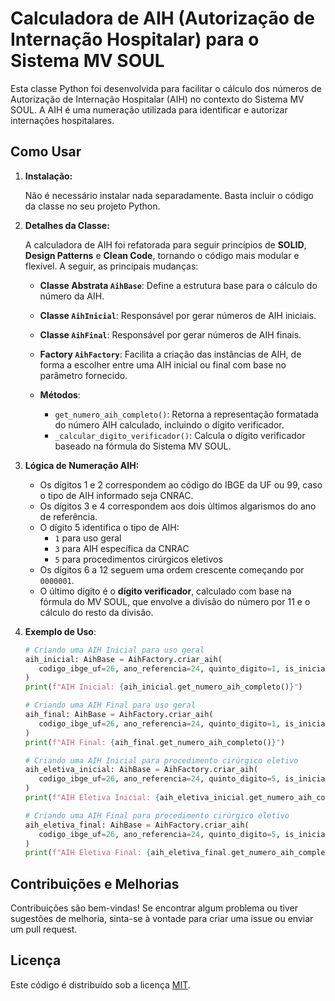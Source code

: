 # Calculadora de AIH (Autorização de Internação Hospitalar) para o Sistema MV SOUL

Esta classe Python foi desenvolvida para facilitar o cálculo dos números de Autorização de Internação Hospitalar (AIH) no contexto do Sistema MV SOUL. A AIH é uma numeração utilizada para identificar e autorizar internações hospitalares.

## Como Usar

1. **Instalação:**

   Não é necessário instalar nada separadamente. Basta incluir o código da classe no seu projeto Python.

2. **Detalhes da Classe:**

   A calculadora de AIH foi refatorada para seguir princípios de **SOLID**, **Design Patterns** e **Clean Code**, tornando o código mais modular e flexível. A seguir, as principais mudanças:

   - **Classe Abstrata `AihBase`**: Define a estrutura base para o cálculo do número da AIH.
   - **Classe `AihInicial`**: Responsável por gerar números de AIH iniciais.
   - **Classe `AihFinal`**: Responsável por gerar números de AIH finais.
   - **Factory `AihFactory`**: Facilita a criação das instâncias de AIH, de forma a escolher entre uma AIH inicial ou final com base no parâmetro fornecido.

   - **Métodos**:
     - `get_numero_aih_completo()`: Retorna a representação formatada do número AIH calculado, incluindo o dígito verificador.
     - `_calcular_digito_verificador()`: Calcula o dígito verificador baseado na fórmula do Sistema MV SOUL.

3. **Lógica de Numeração AIH:**

   - Os dígitos 1 e 2 correspondem ao código do IBGE da UF ou 99, caso o tipo de AIH informado seja CNRAC.
   - Os dígitos 3 e 4 correspondem aos dois últimos algarismos do ano de referência.
   - O dígito 5 identifica o tipo de AIH:
     - `1` para uso geral
     - `3` para AIH específica da CNRAC
     - `5` para procedimentos cirúrgicos eletivos
   - Os dígitos 6 a 12 seguem uma ordem crescente começando por `0000001`.
   - O último dígito é o **dígito verificador**, calculado com base na fórmula do MV SOUL, que envolve a divisão do número por 11 e o cálculo do resto da divisão.

4. **Exemplo de Uso**:

   ```python
   # Criando uma AIH Inicial para uso geral
   aih_inicial: AihBase = AihFactory.criar_aih(
      codigo_ibge_uf=26, ano_referencia=24, quinto_digito=1, is_inicial=True
   )
   print(f"AIH Inicial: {aih_inicial.get_numero_aih_completo()}")

   # Criando uma AIH Final para uso geral
   aih_final: AihBase = AihFactory.criar_aih(
      codigo_ibge_uf=26, ano_referencia=24, quinto_digito=1, is_inicial=False
   )
   print(f"AIH Final: {aih_final.get_numero_aih_completo()}")

   # Criando uma AIH Inicial para procedimento cirúrgico eletivo
   aih_eletiva_inicial: AihBase = AihFactory.criar_aih(
      codigo_ibge_uf=26, ano_referencia=24, quinto_digito=5, is_inicial=True
   )
   print(f"AIH Eletiva Inicial: {aih_eletiva_inicial.get_numero_aih_completo()}")

   # Criando uma AIH Final para procedimento cirúrgico eletivo
   aih_eletiva_final: AihBase = AihFactory.criar_aih(
      codigo_ibge_uf=26, ano_referencia=24, quinto_digito=5, is_inicial=False
   )
   print(f"AIH Eletiva Final: {aih_eletiva_final.get_numero_aih_completo()}")

## Contribuições e Melhorias

Contribuições são bem-vindas! Se encontrar algum problema ou tiver sugestões de melhoria, sinta-se à vontade para criar uma issue ou enviar um pull request.

## Licença

Este código é distribuído sob a licença [MIT](LICENSE).